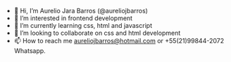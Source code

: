 - 👋 Hi, I’m Aurelio Jara Barros (@aureliojbarros)
- 👀 I’m interested in frontend development
- 🌱 I’m currently learning css, html and javascript
- 💞️ I’m looking to collaborate on css and html development
- 📫 How to reach me aureliojbarros@hotmail.com or +55(21)99844-2072 Whatsapp.

<!---
aureliojbarros/aureliojbarros is a ✨ special ✨ repository because its `README.md` (this file) appears on your GitHub profile.
You can click the Preview link to take a look at your changes.
--->
